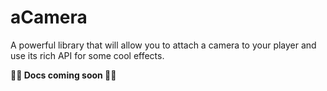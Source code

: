 # aCamera
A powerful library that will allow you to attach a camera to your player and use its rich API for some cool effects.

**🚧🚧 Docs coming soon 🚧🚧**
